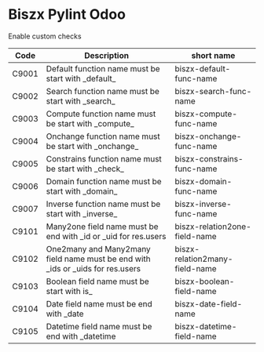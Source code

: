 # Biszx Pylint Odoo

Enable custom checks

Code | Description | short name
--- | --- | ---
C9001 | Default function name must be start with \_default\_ | biszx-default-func-name
C9002 | Search function name must be start with \_search\_ | biszx-search-func-name
C9003 | Compute function name must be start with \_compute\_ | biszx-compute-func-name
C9004 | Onchange function name must be start with \_onchange\_ | biszx-onchange-func-name
C9005 | Constrains function name must be start with \_check\_ | biszx-constrains-func-name
C9006 | Domain function name must be start with \_domain\_ | biszx-domain-func-name
C9007 | Inverse function name must be start with \_inverse\_ | biszx-inverse-func-name
C9101 | Many2one field name must be end with \_id or \_uid for res.users | biszx-relation2one-field-name
C9102 | One2many and Many2many field name must be end with \_ids or \_uids for res.users | biszx-relation2many-field-name
C9103 | Boolean field name must be start with is\_ | biszx-boolean-field-name
C9104 | Date field name must be end with \_date | biszx-date-field-name
C9105 | Datetime field name must be end with \_datetime | biszx-datetime-field-name
